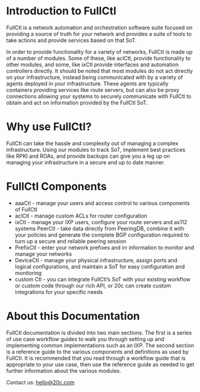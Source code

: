 # Introduction to FullCtl

FullCtl is a network automation and orchestration software suite focused on providing a source of truth for your network and provides a suite of tools to take actions and provide services based on that SoT.

In order to provide functionality for a variety of networks, FullCtl is made up of a number of modules. Some of these, like aclCtl, provide functionality to other modules, and some, like ixCtl provide interfaces and automation controllers directly. It should be noted that most modules do not act directly on your infrastructure, instead being communicated with by a variety of agents deployed in your infrastructure. These agents are typically containers providing services like route servers, but can also be proxy connections allowing your systems to securely communicate with FullCtl to obtain and act on information provided by the FullCtl SoT.

# Why use FullCtl?

FullCtl can take the hassle and complexity out of managing a complex infrastructure. Using our modules to track SoT, implement best practices like RPKI and ROAs, and provide backups can give you a leg up on managing your infrastructure in a secure and up to date manner.

# FullCtl Components

- aaaCtl - manage your users and access control to various components of FullCtl
- aclCtl - manage custom ACLs for router configuration
- ixCtl - manage your IXP users, configure your route servers and as112 systems
PeerCtl - take data directly from PeeringDB, combine it with your policies and generate the complete BGP configuration required to turn up a secure and reliable peering session
- PrefixCtl - enter your network prefixes and irr information to monitor and manage your networks
- DeviceCtl - manage your physical infrastructure, assign ports and logical configurations, and maintain a SoT for easy configuration and monitoring
- custom Ctl - you can integrate FullCtl’s SoT with your existing workflow or custom code through our rich API, or 20c can create custom integrations for your specific needs

# About this Documentation

FullCtl documentation is divided into two main sections. The first is a series of use case workflow guides to walk you through setting up and implementing common implementations such as an IXP. The second section is a reference guide to the various components and definitions as used by FullCtl. It is recommended that you read through a workflow guide that is appropriate to your use case, then use the reference guide as needed to get further information about the various modules.

Contact us: <a href="mailto: hello@20c.com" target="_blank">hello@20c.com</a>
